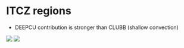 # ITCZ regions

* DEEPCU contribution is stronger than CLUBB (shallow convection)


![](img/ITCZ.png)
![](img/02_01_ITCZ_region.png)
